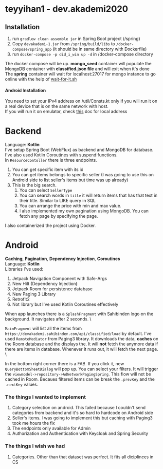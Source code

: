 # teyyihan1 - dev.akademi2020


## Installation
1. run `gradlew clean assemble jar` in Spring Boot project (/spring)
2. Copy `devakademi-1.jar` from `/spring/build/libs` to `/docker-compose/spring_app` (it should be in same directory with Dockerfile)
3. run `docker-compose -p did_i_win up -d` in /docker-compose directory

The docker compose will be up. **mongo_seed** container will populate the MongoDB container with **classified.json file** and will exit when it's done\
The **spring** container will wait for localhost:27017 for mongo instance to go online with the help of [wait-for-it.sh](https://github.com/vishnubob/wait-for-it/blob/master/wait-for-it.sh) 

#### Android Installation
You need to set your IPv4 address on /util/Consts.kt only if you will run it on a real device that is on the same network with host. 
\
If you will run it on emulator, check [this](https://developer.android.com/studio/run/emulator-networking.html) doc for local address 

# Backend
Language: **Kotlin** \
I've setup Spring Boot (WebFlux) as backend and MongoDB for database. I've also used Kotlin Coroutines with suspend functions.
\
In `ResourceContoller` there is three endpoints.
1. You can get specific item with its id
2. You can get items belongs to specific seller (I was going to use this on Android side to list seller's items but time was up already)
3. This is the big search.
    1. You can select `SellerType`
    2. You can search words in `title` it will return items that has that text in their title. Similar to LIKE query in SQL
    3. You can arrange the price with min and max value.
    4. I also implemented my own pagination using MongoDB. You can fetch any page by specifying the page.



I also containerized the project using Docker.

# Android
**Caching**, **Pagination**, **Dependency Injection**, **Coroutines** \
Language: **Kotlin** \
Libraries I've used:
1. Jetpack Navigation Component with Safe-Args
2. New Hilt (Dependency Injection)
3. Jetpack Room for persistence database
4. New Paging 3 Library
5. Retrofit2
6. Not library but I've used Kotlin Coroutines effectively

When app launches there is a `SplashFragment` with Sahibinden logo on the background. It navigates after 2 seconds. \


`MainFragment` will list all the items from `https://devakademi.sahibinden.com/api/classified/load` by default. I've used `RemoteMediator` from Paging3 library. It downloads the data, **caches** on the Room database and the displays the. It will **not** fetch the anymore data if there are items in database. Whenever it runs out, it will fetch the next page. \


In the bottom right corner there is a FAB. If you click it, new `QueryBottomSheetDialog` will pop up. You can select your filters. It will trigger the `viewmodel->repository->AdNetworkPagingSpring`. This flow will not be cached in Room. Becaues filtered items can be break the `.prevKey` and the `.nextKey` values.


### The things I wanted to implement
1. Category selection on android. This failed because I couldn't send categories from backend and it's so hard to hardcode on Android side
2. Seller's items. I was going to implement this but caching with Paging3 took me hours the fix
3. The endpoints only available for Admin
4. Authorization and Authentication with Keycloak and Spring Security

### The things I wish we had 
1. Categories. Other than that dataset was perfect. It fits all diciplinces in CS